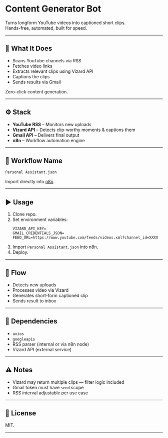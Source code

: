 # Content Generator Bot

Turns longform YouTube videos into captioned short clips.  
Hands-free, automated, built for speed.

---

## 🎯 What It Does

- Scans YouTube channels via RSS
- Fetches video links
- Extracts relevant clips using Vizard API
- Captions the clips
- Sends results via Gmail

Zero-click content generation.

---

## ⚙️ Stack

- **YouTube RSS** – Monitors new uploads
- **Vizard API** – Detects clip-worthy moments & captions them
- **Gmail API** – Delivers final output
- **n8n** – Workflow automation engine

---

## 📁 Workflow Name

`Personal Assistant.json`

Import directly into [n8n](https://n8n.io).

---

## ▶️ Usage

1. Clone repo.
2. Set environment variables:
    ```
    VIZARD_API_KEY=
    GMAIL_CREDENTIALS_JSON=
    FEED_URL=https://www.youtube.com/feeds/videos.xml?channel_id=XXXX
    ```
3. Import `Personal Assistant.json` into n8n.
4. Deploy.

---

## 🔄 Flow


- Detects new uploads
- Processes video via Vizard
- Generates short-form captioned clip
- Sends result to inbox

---

## 🧩 Dependencies

- `axios`
- `googleapis`
- RSS parser (internal or via n8n node)
- Vizard API (external service)

---

## ⚠️ Notes

- Vizard may return multiple clips — filter logic included
- Gmail token must have `send` scope
- RSS interval adjustable per use case

---

## 🐚 License

MIT.  

---
